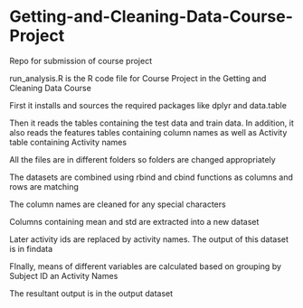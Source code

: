 # Getting-and-Cleaning-Data-Course-Project
Repo for submission of course project

run_analysis.R is the R code file for Course Project in the Getting and Cleaning Data Course

First it installs and sources the required packages like dplyr and data.table

Then it reads the tables containing the test data and train data. In addition, it also reads the features tables containing column names as well as Activity table containing Activity names

All the files are in different folders so folders are changed appropriately

The datasets are combined using rbind and cbind functions as columns and rows are matching

The column names are cleaned for any special characters

Columns containing mean and std are extracted into a new dataset

Later activity ids are replaced by activity names. The output of this dataset is in findata

FInally, means of different variables are calculated based on grouping by Subject ID an Activity Names

The resultant output is in the output dataset

